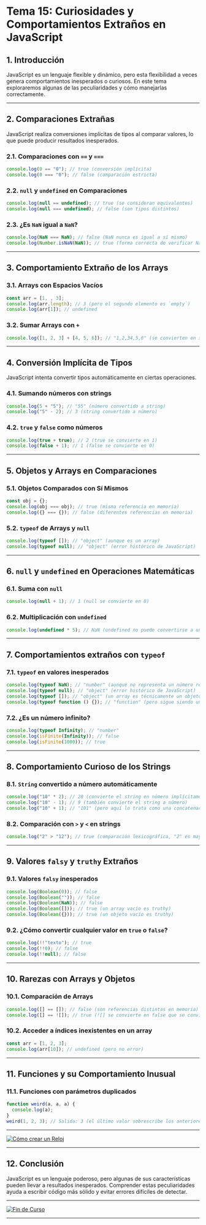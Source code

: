 # **Tema 15: Curiosidades y Comportamientos Extraños en JavaScript**

## **1. Introducción**

JavaScript es un lenguaje flexible y dinámico, pero esta flexibilidad a veces genera comportamientos inesperados o curiosos. En este tema exploraremos algunas de las peculiaridades y cómo manejarlas correctamente.

---

## **2. Comparaciones Extrañas**

JavaScript realiza conversiones implícitas de tipos al comparar valores, lo que puede producir resultados inesperados.

### **2.1. Comparaciones con `==` y `===`**

```js
console.log(0 == "0"); // true (conversión implícita)
console.log(0 === "0"); // false (comparación estricta)
```

### **2.2. `null` y `undefined` en Comparaciones**

```js
console.log(null == undefined); // true (se consideran equivalentes)
console.log(null === undefined); // false (son tipos distintos)
```

### **2.3. ¿Es `NaN` igual a `NaN`?**

```js
console.log(NaN === NaN); // false (NaN nunca es igual a sí mismo)
console.log(Number.isNaN(NaN)); // true (forma correcta de verificar NaN)
```

---

## **3. Comportamiento Extraño de los Arrays**

### **3.1. Arrays con Espacios Vacíos**

```js
const arr = [1, , 3];
console.log(arr.length); // 3 (pero el segundo elemento es `empty`)
console.log(arr[1]); // undefined
```

### **3.2. Sumar Arrays con `+`**

```js
console.log([1, 2, 3] + [4, 5, 6]); // "1,2,34,5,6" (se convierten en strings y se concatenan)
```

---

## **4. Conversión Implícita de Tipos**

JavaScript intenta convertir tipos automáticamente en ciertas operaciones.

### **4.1. Sumando números con strings**

```js
console.log(5 + "5"); // "55" (número convertido a string)
console.log("5" - 2); // 3 (string convertido a número)
```

### **4.2. `true` y `false` como números**

```js
console.log(true + true); // 2 (true se convierte en 1)
console.log(false + 1); // 1 (false se convierte en 0)
```

---

## **5. Objetos y Arrays en Comparaciones**

### **5.1. Objetos Comparados con Sí Mismos**

```js
const obj = {};
console.log(obj === obj); // true (misma referencia en memoria)
console.log({} === {}); // false (diferentes referencias en memoria)
```

### **5.2. `typeof` de Arrays y `null`**

```js
console.log(typeof []); // "object" (aunque es un array)
console.log(typeof null); // "object" (error histórico de JavaScript)
```

---

## **6. `null` y `undefined` en Operaciones Matemáticas**

### **6.1. Suma con `null`**

```js
console.log(null + 1); // 1 (null se convierte en 0)
```

### **6.2. Multiplicación con `undefined`**

```js
console.log(undefined * 5); // NaN (undefined no puede convertirse a un número)
```

---

## **7. Comportamientos extraños con `typeof`**

### **7.1. `typeof` en valores inesperados**

```js
console.log(typeof NaN); // "number" (aunque no representa un número real)
console.log(typeof null); // "object" (error histórico de JavaScript)
console.log(typeof []); // "object" (un array es técnicamente un objeto)
console.log(typeof function () {}); // "function" (pero sigue siendo un objeto)
```

### **7.2. ¿Es un número infinito?**

```js
console.log(typeof Infinity); // "number"
console.log(isFinite(Infinity)); // false
console.log(isFinite(1000)); // true
```

---

## **8. Comportamiento Curioso de los Strings**

### **8.1. `String` convertido a número automáticamente**

```js
console.log("10" * 2); // 20 (convierte el string en número implícitamente)
console.log("10" - 1); // 9 (también convierte el string a número)
console.log("10" + 1); // "101" (pero aquí lo trata como una concatenación de string)
```

### **8.2. Comparación con `>` y `<` en strings**

```js
console.log("2" > "12"); // true (comparación lexicográfica, "2" es mayor que "1")
```

---

## **9. Valores `falsy` y `truthy` Extraños**

### **9.1. Valores `falsy` inesperados**

```js
console.log(Boolean(0)); // false
console.log(Boolean("")); // false
console.log(Boolean(NaN)); // false
console.log(Boolean([])); // true (un array vacío es truthy)
console.log(Boolean({})); // true (un objeto vacío es truthy)
```

### **9.2. ¿Cómo convertir cualquier valor en `true` o `false`?**

```js
console.log(!!"texto"); // true
console.log(!!0); // false
console.log(!!null); // false
```

---

## **10. Rarezas con Arrays y Objetos**

### **10.1. Comparación de Arrays**

```js
console.log([] == []); // false (son referencias distintas en memoria)
console.log([] == ![]); // true (![] se convierte en false que se convierte en 0 implícitamente y [] es también convertido a 0 a efectos de esta comparación)
```

### **10.2. Acceder a índices inexistentes en un array**

```js
const arr = [1, 2, 3];
console.log(arr[10]); // undefined (pero no error)
```

---

## **11. Funciones y su Comportamiento Inusual**

### **11.1. Funciones con parámetros duplicados**

```js
function weird(a, a, a) {
  console.log(a);
}
weird(1, 2, 3); // Salida: 3 (el último valor sobrescribe los anteriores)
```

---

[![Cómo crear un Reloj](https://img.youtube.com/vi/7cQ81kmMIpE/0.jpg)](https://www.youtube.com/watch?v=7cQ81kmMIpE&list=PLzA2VyZwsq__JeA3Xa02uWT08Ljji931m)

---

## **12. Conclusión**

JavaScript es un lenguaje poderoso, pero algunas de sus características pueden llevar a resultados inesperados. Comprender estas peculiaridades ayuda a escribir código más sólido y evitar errores difíciles de detectar.

---

[![Fin de Curso](https://img.youtube.com/vi/pP-bbDGJZZE/0.jpg)](https://www.youtube.com/watch?v=pP-bbDGJZZE&list=PLzA2VyZwsq__JeA3Xa02uWT08Ljji931m)

---

